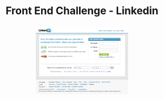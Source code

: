 <h1 align="center">Front End Challenge - Linkedin</h1>
<p  align="center">
<img src="./images/challange-image.png" alt="pelus" width="50%" height="50%" align="center" style="margin:10px">
</p>

